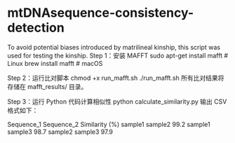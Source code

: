 # mtDNAsequence-consistency-detection
To avoid potential biases introduced by matrilineal kinship, this script was used for testing the kinship.
Step 1：安装 MAFFT
sudo apt-get install mafft  # Linux
brew install mafft          # macOS

Step 2：运行比对脚本
chmod +x run_mafft.sh
./run_mafft.sh
所有比对结果将存储在 mafft_results/ 目录。

Step 3：运行 Python 代码计算相似性
python calculate_similarity.py
输出 CSV 格式如下：

Sequence_1	Sequence_2	Similarity (%)
sample1	sample2	99.2
sample1	sample3	98.7
sample2	sample3	97.9
